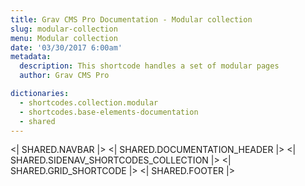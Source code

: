 ```yaml
---
title: Grav CMS Pro Documentation - Modular collection
slug: modular-collection
menu: Modular collection
date: '03/30/2017 6:00am'
metadata:
  description: This shortcode handles a set of modular pages
  author: Grav CMS Pro

dictionaries:
  - shortcodes.collection.modular
  - shortcodes.base-elements-documentation
  - shared
---
```


<| SHARED.NAVBAR |>
<| SHARED.DOCUMENTATION_HEADER |>
<| SHARED.SIDENAV_SHORTCODES_COLLECTION |>
<| SHARED.GRID_SHORTCODE |>
<| SHARED.FOOTER |>
